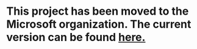 # This project has been moved to the Microsoft organization. The current version can be found [here.](https://github.com/microsoft/AuthJanitor)
